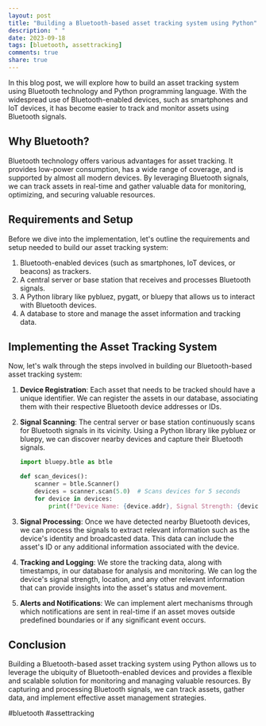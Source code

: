 ```yaml
---
layout: post
title: "Building a Bluetooth-based asset tracking system using Python"
description: " "
date: 2023-09-18
tags: [bluetooth, assettracking]
comments: true
share: true
---
```


In this blog post, we will explore how to build an asset tracking system using Bluetooth technology and Python programming language. With the widespread use of Bluetooth-enabled devices, such as smartphones and IoT devices, it has become easier to track and monitor assets using Bluetooth signals. 

## Why Bluetooth?

Bluetooth technology offers various advantages for asset tracking. It provides low-power consumption, has a wide range of coverage, and is supported by almost all modern devices. By leveraging Bluetooth signals, we can track assets in real-time and gather valuable data for monitoring, optimizing, and securing valuable resources.

## Requirements and Setup

Before we dive into the implementation, let's outline the requirements and setup needed to build our asset tracking system:

1. Bluetooth-enabled devices (such as smartphones, IoT devices, or beacons) as trackers.
2. A central server or base station that receives and processes Bluetooth signals.
3. A Python library like pybluez, pygatt, or bluepy that allows us to interact with Bluetooth devices.
4. A database to store and manage the asset information and tracking data.

## Implementing the Asset Tracking System

Now, let's walk through the steps involved in building our Bluetooth-based asset tracking system:

1. **Device Registration**: Each asset that needs to be tracked should have a unique identifier. We can register the assets in our database, associating them with their respective Bluetooth device addresses or IDs.

2. **Signal Scanning**: The central server or base station continuously scans for Bluetooth signals in its vicinity. Using a Python library like pybluez or bluepy, we can discover nearby devices and capture their Bluetooth signals.

    ```python
    import bluepy.btle as btle

    def scan_devices():
        scanner = btle.Scanner()
        devices = scanner.scan(5.0)  # Scans devices for 5 seconds
        for device in devices:
            print(f"Device Name: {device.addr}, Signal Strength: {device.rssi}dBm")
    ```

3. **Signal Processing**: Once we have detected nearby Bluetooth devices, we can process the signals to extract relevant information such as the device's identity and broadcasted data. This data can include the asset's ID or any additional information associated with the device.

4. **Tracking and Logging**: We store the tracking data, along with timestamps, in our database for analysis and monitoring. We can log the device's signal strength, location, and any other relevant information that can provide insights into the asset's status and movement.

5. **Alerts and Notifications**: We can implement alert mechanisms through which notifications are sent in real-time if an asset moves outside predefined boundaries or if any significant event occurs.

## Conclusion

Building a Bluetooth-based asset tracking system using Python allows us to leverage the ubiquity of Bluetooth-enabled devices and provides a flexible and scalable solution for monitoring and managing valuable resources. By capturing and processing Bluetooth signals, we can track assets, gather data, and implement effective asset management strategies.

#bluetooth #assettracking